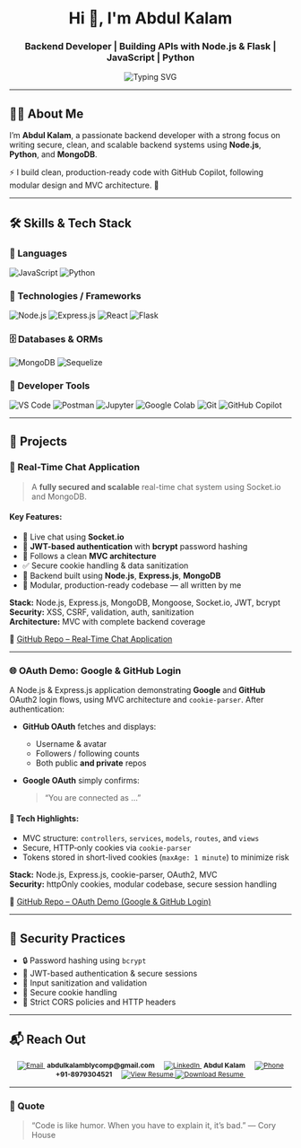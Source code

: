 <!-- Profile Header -->
<h1 align="center">Hi 👋, I'm Abdul Kalam</h1>
<h3 align="center">Backend Developer | Building APIs with Node.js & Flask | JavaScript | Python</h3>

<p align="center">
  <img src="https://readme-typing-svg.herokuapp.com?font=Fira+Code&size=22&pause=1000&center=true&width=435&lines=Backend+Developer;Node.js+Enthusiast;Python+%26+Flask+Lover;Security-Focused+Developer" alt="Typing SVG" />
</p>

---

## 👨‍💻 About Me

I’m **Abdul Kalam**, a passionate backend developer with a strong focus on writing secure, clean, and scalable backend systems using **Node.js**, **Python**, and **MongoDB**.

⚡ I build clean, production-ready code with GitHub Copilot, following modular design and MVC architecture. 🚀

---

## 🛠️ Skills & Tech Stack

### 🔧 Languages  
![JavaScript](https://img.shields.io/badge/-JavaScript-F7DF1E?style=flat&logo=javascript&logoColor=000) ![Python](https://img.shields.io/badge/-Python-3776AB?style=flat&logo=python&logoColor=white)

### 🚀 Technologies / Frameworks  
![Node.js](https://img.shields.io/badge/-Node.js-339933?style=flat&logo=node.js&logoColor=white) ![Express.js](https://img.shields.io/badge/-Express.js-000000?style=flat&logo=express&logoColor=white) ![React](https://img.shields.io/badge/-React-61DAFB?style=flat&logo=react&logoColor=black) ![Flask](https://img.shields.io/badge/-Flask-000000?style=flat&logo=flask&logoColor=white)

### 🗄️ Databases & ORMs  
![MongoDB](https://img.shields.io/badge/-MongoDB-47A248?style=flat&logo=mongodb&logoColor=white) ![Sequelize](https://img.shields.io/badge/-Sequelize-52B0E7?style=flat&logo=sequelize&logoColor=white)

### 🧰 Developer Tools  
![VS Code](https://img.shields.io/badge/-VS%20Code-007ACC?style=flat&logo=visual-studio-code&logoColor=white) ![Postman](https://img.shields.io/badge/-Postman-FF6C37?style=flat&logo=postman&logoColor=white) ![Jupyter](https://img.shields.io/badge/-Jupyter-F37626?style=flat&logo=jupyter&logoColor=white) ![Google Colab](https://img.shields.io/badge/-Google%20Colab-F9AB00?style=flat&logo=googlecolab&logoColor=white) ![Git](https://img.shields.io/badge/-Git-F05032?style=flat&logo=git&logoColor=white) ![GitHub Copilot](https://img.shields.io/badge/-GitHub%20Copilot-1DB954?style=flat&logo=github&logoColor=white)

---

## 🚀 Projects

### 💬 Real-Time Chat Application

> A **fully secured and scalable** real-time chat system using Socket.io and MongoDB.

#### Key Features:
- 💬 Live chat using **Socket.io**
- 🔐 **JWT-based authentication** with **bcrypt** password hashing
- 🧠 Follows a clean **MVC architecture**
- ✅ Secure cookie handling & data sanitization
- 🧰 Backend built using **Node.js**, **Express.js**, **MongoDB**
- 📂 Modular, production-ready codebase — all written by me

**Stack:** Node.js, Express.js, MongoDB, Mongoose, Socket.io, JWT, bcrypt  
**Security:** XSS, CSRF, validation, auth, sanitization  
**Architecture:** MVC with complete backend coverage  

🔗 [GitHub Repo – Real‑Time Chat Application](https://github.com/Abdul-Kalam0/Real-Time-Chat-Application)

---

### 🌐 OAuth Demo: Google & GitHub Login

A Node.js & Express.js application demonstrating **Google** and **GitHub** OAuth2 login flows, using MVC architecture and `cookie-parser`. After authentication:

- **GitHub OAuth** fetches and displays:
  - Username & avatar  
  - Followers / following counts  
  - Both public **and private** repos  

- **Google OAuth** simply confirms:  
  > “You are connected as …”

#### 🔧 Tech Highlights:
- MVC structure: `controllers`, `services`, `models`, `routes`, and `views`
- Secure, HTTP‑only cookies via `cookie-parser`
- Tokens stored in short-lived cookies (`maxAge: 1 minute`) to minimize risk

**Stack:** Node.js, Express.js, cookie-parser, OAuth2, MVC  
**Security:** httpOnly cookies, modular codebase, secure session handling  

🔗 [GitHub Repo – OAuth Demo (Google & GitHub Login)](https://github.com/Abdul-Kalam0/OAuth-Backend)

---

## 🔐 Security Practices

- 🔒 Password hashing using `bcrypt`  
- 🔐 JWT-based authentication & secure sessions  
- 🧼 Input sanitization and validation  
- 🍪 Secure cookie handling  
- 🚫 Strict CORS policies and HTTP headers  

---

## 📬 Reach Out

<p align="center" style="font-size: 12px;">
  <a href="mailto:abdulkalamblycomp@gmail.com">
    <img src="https://img.shields.io/badge/-Email-D14836?style=flat&logo=gmail&logoColor=white" alt="Email" />
  </a>
  &nbsp;<strong>abdulkalamblycomp@gmail.com</strong>
  &nbsp;&nbsp;&nbsp;


  <a href="https://www.linkedin.com/in/abdul-kalam-80a580249/" target="_blank">
    <img src="https://img.shields.io/badge/-LinkedIn-0077B5?style=flat&logo=linkedin&logoColor=white" alt="LinkedIn" />
  </a>
  &nbsp;<strong>Abdul Kalam</strong>
  &nbsp;&nbsp;&nbsp;

  <a href="tel:+918979304521">
    <img src="https://img.shields.io/badge/-Phone-25D366?style=flat&logo=whatsapp&logoColor=white" alt="Phone" />
  </a>
  &nbsp;<strong>+91-8979304521</strong>
  &nbsp;&nbsp;&nbsp;

  <a href="https://github.com/Abdul-Kalam0/Abdul-Kalam0/blob/main/Abdul_Kalam.pdf" target="_blank">
    <img src="https://img.shields.io/badge/-Resume-0A66C2?style=flat&logo=readme&logoColor=white" alt="View Resume" />
  </a>

  <a href="https://github.com/Abdul-Kalam0/Abdul-Kalam0/raw/main/Abdul_Kalam.pdf" download>
    <img src="https://img.shields.io/badge/-Download-4CAF50?style=flat&logo=readme&logoColor=white" alt="Download Resume" />
  </a>
  &nbsp;<strong></strong>
</p>


---

### 💬 Quote

> “Code is like humor. When you have to explain it, it’s bad.” — Cory House
